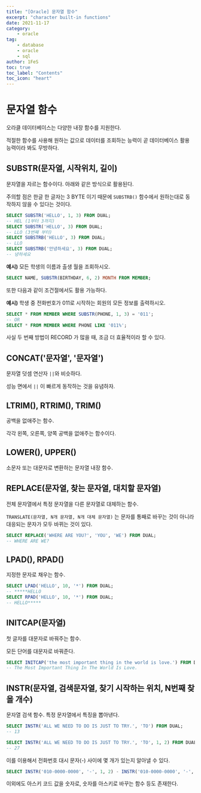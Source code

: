```yaml
---
title: "[Oracle] 문자열 함수"
excerpt: "character built-in functions"
date: 2021-11-17
category:
    - oracle
tag:
    - database
    - oracle
    - sql
author: 1FeS
toc: true
toc_label: "Contents"
toc_icon: "heart"
---
```


# 문자열 함수

오라클 데이터베이스는 다양한 내장 함수를 지원한다.

적절한 함수를 사용해 원하는 값으로 데이터를 조회하는 능력이 곧 데이터베이스 활용 능력이라 봐도 무방하다.

## SUBSTR(문자열, 시작위치, 길이)

문자열을 자르는 함수이다. 아래와 같은 방식으로 활용된다.

주의할 점은 한글 한 글자는 3 BYTE 이기 때문에 `SUBSTRB()` 함수에서 원하는대로 동작하지 않을 수 있다는 것이다.

```sql
SELECT SUBSTR('HELLO', 1, 3) FROM DUAL;
-- HEL (1부터 3까지)
SELECT SUBSTR('HELLO', 3) FROM DUAL;
-- LLO (3번째 부터)
SELECT SUBSTRB('HELLO', 3) FROM DUAL;
-- LLO
SELECT SUBSTRB('안녕하세요', 3) FROM DUAL;
-- 녕하세요
```

**예시)** 모든 학생의 이름과 출생 월을 조회하시오.

```sql
SELECT NAME, SUBSTR(BIRTHDAY, 6, 2) MONTH FROM MEMBER;
```

또한 다음과 같이 조건절에서도 활용 가능하다.

**예시)** 학생 중 전화번호가 011로 시작하는 회원의 모든 정보를 출력하시오.

```sql
SELECT * FROM MEMBER WHERE SUBSTR(PHONE, 1, 3) = '011';
-- OR
SELECT * FROM MEMBER WHERE PHONE LIKE '011%';
```

사실 두 번째 방법이 RECORD 가 많을 때, 조금 더 효율적이라 할 수 있다.

## CONCAT('문자열', '문자열')

문자열 덧셈 연산자 `||`와 비슷하다.

성능 면에서 `||` 이 빠르게 동작하는 것을 유념하자.

## LTRIM(), RTRIM(), TRIM()

공백을 없애주는 함수.

각각 왼쪽, 오른쪽, 양쪽 공백을 없애주는 함수이다.

## LOWER(), UPPER()

소문자 또는 대문자로 변환하는 문자열 내장 함수.

## REPLACE(문자열, 찾는 문자열, 대치할 문자열)

전체 문자열에서 특정 문자열을 다른 문자열로 대체하는 함수.

`TRANSLATE(문자열, N개 문자열, N개 대체 문자열)` 는 문자를 통째로 바꾸는 것이 아니라 대응되는 문자가 모두 바뀌는 것이 있다.

```sql
SELECT REPLACE('WHERE ARE YOU?', 'YOU', 'WE') FROM DUAL;
-- WHERE ARE WE?
```

## LPAD(), RPAD()

지정한 문자로 채우는 함수.

```sql
SELECT LPAD('HELLO', 10, '*') FROM DUAL;
-- *****HELLO
SELECT RPAD('HELLO', 10, '*') FROM DUAL;
-- HELLO*****
```

## INITCAP(문자열)

첫 글자를 대문자로 바꿔주는 함수.

모든 단어를 대문자로 바꿔준다.

```sql
SELECT INITCAP('the most important thing in the world is love.') FROM DUAL;
-- The Most Important Thing In The World Is Love.
```

## INSTR(문자열, 검색문자열, 찾기 시작하는 위치, N번째 찾을 개수)

문자열 검색 함수. 특정 문자열에서 특징을 뽑아낸다.

```sql
SELECT INSTR('ALL WE NEED TO DO IS JUST TO TRY.', 'TO') FROM DUAL;
-- 13

SELECT INSTR('ALL WE NEED TO DO IS JUST TO TRY.', 'TO', 1, 2) FROM DUAL;
-- 27
```

이를 이용해서 전화번호 대시 문자(-) 사이에 몇 개가 있는지 알아낼 수 있다.

```sql
SELECT INSTR('010-0000-0000', '-', 1, 2) - INSTR('010-0000-0000', '-', 1, 1) - 1 FROM DUAL;
```

이외에도 아스키 코드 값을 숫자로, 숫자를 아스키로 바꾸는 함수 등도 존재한다.



